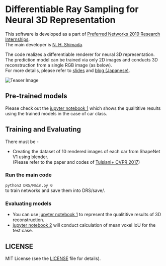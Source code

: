 # Differentiable Ray Sampling for Neural 3D Representation 
This software is developed as a part of [Preferred Networks 2019 Research Internships](https://preferred.jp/en/news/internship2019/). <br> 
The main developer is [N. H. Shimada](http://ut25252.starfree.jp/).

The code realizes a differentiable renderer for neural 3D representation. The prediction model can be trained via only 2D images and conducts 3D reconstruction from a single RGB image (as below).<br>
For more details, please refer to [slides](https://www.slideshare.net/pfi/differentiable-ray-sampling-for-neural-3d-representation) and [blog (Japanese)](https://tech.preferred.jp/ja/blog/differentiable_ray_sampling/).


![Teaser Image](./teaser.png)

## Pre-trained models

Please check out the [jupyter notebook 1](./DRS/Trained-car-all_instances-30000itr.ipynb) which shows the qualititive results using the trained models in the case of car class. 


## Training and Evaluating

There must be - 
- Creating the dataset of 10 rendered images of each car from ShapeNet V1 using blender. <br> 
(Please refer to the paper and codes of [Tulsiani+ CVPR 2017](https://github.com/shubhtuls/drc))

### Run the main code <br>
```python3 DRS/Main.py 0```  
to train networks and save them into DRS/save/. <br>

### Evaluating models <br>
- You can use [jupyter notebook 1](./DRS/Trained-car-all_instances-30000itr.ipynb) to represent the qualititive results of 3D reconstruction.
- [jupyter notebook 2](./IoU_evaluation/Mean_IoU/Car_all-30000itr.ipynb) will conduct calculation of mean voxel IoU for the test case.


## LICENSE
MIT License (see the [LICENSE](LICENSE) file for details).
